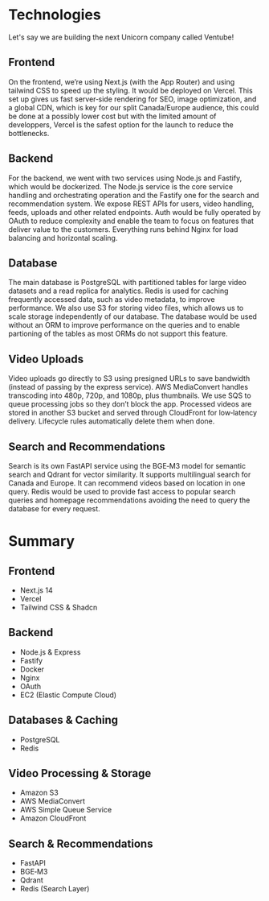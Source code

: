 # Technologies

Let's say we are building the next Unicorn company called Ventube!

## Frontend 
On the frontend, we’re using Next.js (with the App Router) and using tailwind CSS to speed up the styling. It would be deployed on Vercel. This set up gives us fast server‑side rendering for SEO, image optimization, and a global CDN, which is key for our split Canada/Europe audience, this could be done at a possibly lower cost but with the limited amount of developpers, Vercel is the safest option for the launch to reduce the bottlenecks. 

## Backend 
For the backend, we went with two services using Node.js and Fastify, which would be dockerized. The Node.js service is the core service handling and orchestrating operation and the Fastify one for the search and recommendation system. We expose REST APIs for users, video handling, feeds, uploads and other related endpoints. Auth would be fully operated by OAuth to reduce complexity and enable the team to focus on features that deliver value to the customers. Everything runs behind Nginx for load balancing and horizontal scaling.

## Database
The main database is PostgreSQL with partitioned tables for large video datasets and a read replica for analytics. Redis is used for caching frequently accessed data, such as video metadata, to improve performance. We also use S3 for storing video files, which allows us to scale storage independently of our database. The database would be used without an ORM to improve performance on the queries and to enable partioning of the tables as most ORMs do not support this feature.

## Video Uploads
Video uploads go directly to S3 using presigned URLs to save bandwidth (instead of passing by the express service). AWS MediaConvert handles transcoding into 480p, 720p, and 1080p, plus thumbnails. We use SQS to queue processing jobs so they don’t block the app. Processed videos are stored in another S3 bucket and served through CloudFront for low‑latency delivery. Lifecycle rules automatically delete them when done.

## Search and Recommendations
Search is its own FastAPI service using the BGE‑M3 model for semantic search and Qdrant for vector similarity. It supports multilingual search for Canada and Europe. It can recommend videos based on location in one query. Redis would be used to provide fast access to popular search queries and homepage recommendations avoiding the need to query the database for every request.

# Summary

## Frontend

- Next.js 14
- Vercel
- Tailwind CSS & Shadcn

## Backend

- Node.js & Express
- Fastify
- Docker
- Nginx
- OAuth
- EC2 (Elastic Compute Cloud)

## Databases & Caching

- PostgreSQL
- Redis

## Video Processing & Storage

- Amazon S3
- AWS MediaConvert
- AWS Simple Queue Service
- Amazon CloudFront

## Search & Recommendations

- FastAPI
- BGE‑M3
- Qdrant
- Redis (Search Layer)
